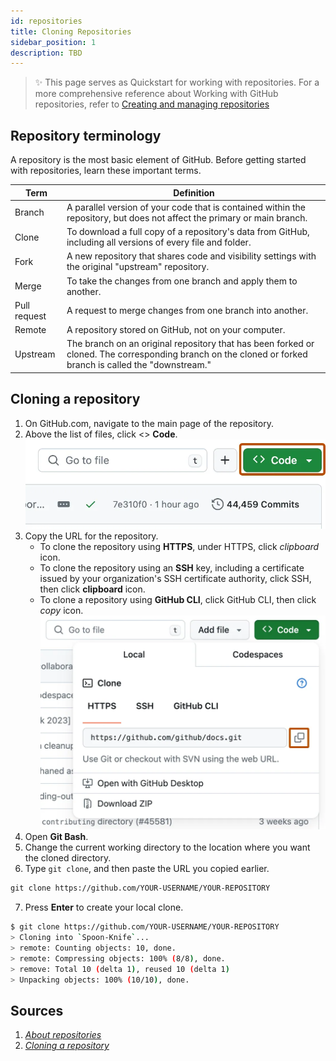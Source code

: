 ```yaml
---
id: repositories
title: Cloning Repositories
sidebar_position: 1
description: TBD
---
```


> :sparkles: This page serves as Quickstart for working with repositories. For a more comprehensive reference about Working with GitHub repositories, refer to [Creating and managing repositories](https://docs.github.com/en/repositories/creating-and-managing-repositories)

## Repository terminology

A repository is the most basic element of GitHub. Before getting started with repositories, learn these important terms.

| Term | Definition |
| ---- | ---------- |
| Branch | A parallel version of your code that is contained within the repository, but does not affect the primary or main branch. |
| Clone | To download a full copy of a repository's data from GitHub, including all versions of every file and folder. |
| Fork | A new repository that shares code and visibility settings with the original "upstream" repository. |
| Merge | To take the changes from one branch and apply them to another. |
| Pull request | A request to merge changes from one branch into another. |
| Remote | A repository stored on GitHub, not on your computer. |
| Upstream | The branch on an original repository that has been forked or cloned. The corresponding branch on the cloned or forked branch is called the "downstream." |

## Cloning a repository

1. On GitHub.com, navigate to the main page of the repository.
2. Above the list of files, click <> **Code**.
    ![Screenshot of <> Code icon](../../static/img/tutorials/github/code-button.png)
3. Copy the URL for the repository.
   - To clone the repository using **HTTPS**, under HTTPS, click _clipboard_ icon.
   - To clone the repository using an **SSH** key, including a certificate issued by your organization's SSH certificate authority, click SSH, then click __clipboard__ icon.
   - To clone a repository using **GitHub CLI**, click GitHub CLI, then click _copy_ icon.
    ![Screenshot of clone with html-ssh-github cli](../../static/img/tutorials/github/https-url-clone-cli.png)
4. Open **Git Bash**.
5. Change the current working directory to the location where you want the cloned directory.
6. Type `git clone`, and then paste the URL you copied earlier.

```markdown
git clone https://github.com/YOUR-USERNAME/YOUR-REPOSITORY
```

7. Press **Enter** to create your local clone.

```bash
$ git clone https://github.com/YOUR-USERNAME/YOUR-REPOSITORY
> Cloning into `Spoon-Knife`...
> remote: Counting objects: 10, done.
> remote: Compressing objects: 100% (8/8), done.
> remove: Total 10 (delta 1), reused 10 (delta 1)
> Unpacking objects: 100% (10/10), done.
```

## Sources

1. <cite>[About repositories][1]</span>
2. <cite>[Cloning a repository][2]</span>

[1]: https://docs.github.com/en/repositories/creating-and-managing-repositories/about-repositories
[2]: https://docs.github.com/en/repositories/creating-and-managing-repositories/cloning-a-repository